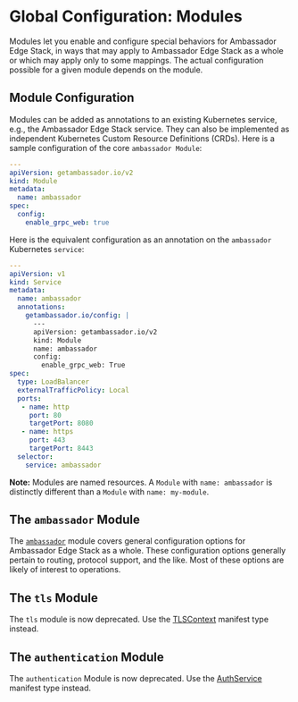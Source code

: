 # Global Configuration: Modules

Modules let you enable and configure special behaviors for Ambassador Edge Stack, in ways that may apply to Ambassador Edge Stack as a whole or which may apply only to some mappings. The actual configuration possible for a given module depends on the module.

## Module Configuration

Modules can be added as annotations to an existing Kubernetes service, e.g., the Ambassador Edge Stack service. They can also be implemented as independent Kubernetes Custom Resource Definitions (CRDs). Here is a sample configuration of the core `ambassador Module`:

```yaml
---
apiVersion: getambassador.io/v2
kind: Module
metadata:
  name: ambassador
spec:
  config:
    enable_grpc_web: true
```

Here is the equivalent configuration as an annotation on the `ambassador` Kubernetes `service`:

```yaml
---
apiVersion: v1
kind: Service
metadata:
  name: ambassador
  annotations:
    getambassador.io/config: |
      ---
      apiVersion: getambassador.io/v2
      kind: Module
      name: ambassador
      config:
        enable_grpc_web: True
spec:
  type: LoadBalancer
  externalTrafficPolicy: Local
  ports:
   - name: http
     port: 80
     targetPort: 8080
   - name: https
     port: 443
     targetPort: 8443
  selector:
    service: ambassador
```

**Note:** Modules are named resources. A `Module` with `name: ambassador` is distinctly different than a `Module` with `name: my-module`.
 
## The `ambassador` Module

The [`ambassador`](../core/ambassador) module covers general configuration options for Ambassador Edge Stack as a whole. These configuration options generally pertain to routing, protocol support, and the like. Most of these options are likely of interest to operations.

## The `tls` Module

The `tls` module is now deprecated. Use the [TLSContext](../core/tls) manifest type instead.

## The `authentication` Module

The `authentication` Module is now deprecated. Use the [AuthService](../services/auth-service) manifest type instead.
